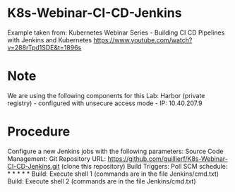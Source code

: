 # K8s-Webinar-CI-CD-Jenkins

Example taken from:
Kubernetes Webinar Series - Building CI CD Pipelines with Jenkins and Kubernetes
https://www.youtube.com/watch?v=288rTpd1SDE&t=1896s

# Note
We are using the following components for this Lab:
Harbor (private registry) - configured with unsecure access mode - IP: 10.40.207.9

# Procedure

Configure a new Jenkins jobs with the following parameters:
Source Code Management: Git
Repository URL: https://github.com/guillierf/K8s-Webinar-CI-CD-Jenkins.git (clone this repository)
Build Triggers: Poll SCM
schedule: * * * * *
Build: Execute shell 1 (commands are in the file Jenkins/cmd.txt)
Build: Execute shell 2 (commands are in the file Jenkins/cmd.txt)



